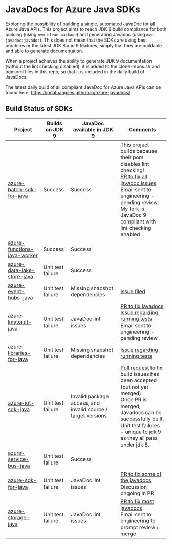 # JavaDocs for Azure Java SDKs
Exploring the possibility of building a single, automated JavaDoc for all Azure Java APIs. This project aims to reach JDK 9 build compliance for both building (using `mvn clean package`) and generating Javadoc (using `mvn javadoc:javadoc`). This does not mean that the SDKs are using best practices or the latest JDK 8 and 9 features, simply that they are buildable and able to generate documentation.

When a project achieves the ability to generate JDK 9 documentation (without the lint checking disabled), it is added to the clone-repos.sh and pom.xml files in this repo, so that it is included in the daily build of JavaDocs.

The latest daily build of all compliant JavaDoc for Azure Java APIs can be found here: https://jonathangiles.github.io/azure-javadocs/

## Build Status of SDKs

| Project                                                                               | Builds on JDK 9       | JavaDoc available in JDK 9                                    | Comments                                                                                                                                                                                                                                                                   |
|-------------------------------------------------------------------------------------  |-------------------    |-------------------------------------------------------------- |------------------------------------------------------------------------------------------------------------------------------------------------------------------------------------------------------------------------------------------------------------------------    |
| [azure-batch-sdk-for-java](https://github.com/Azure/azure-batch-sdk-for-java)         | Success               | Success                                                       | This project builds because their pom disables lint checking!<br/>[PR to fix all javadoc issues](https://github.com/Azure/azure-batch-sdk-for-java/pull/20)<br/>Email sent to engineering - pending review.<br/>My fork is JavaDoc 9 compliant with lint checking enabled  |
| [azure-functions-java-worker](https://github.com/Azure/azure-functions-java-worker)   | Success               | Success                                                       |                                                                                                                                                                                                                                                                            |
| [azure-data-lake-store-java](https://github.com/Azure/azure-data-lake-store-java)     | Unit test failure     | Success                                                       |                                                                                                                                                                                                                                                                            |
| [azure-event-hubs-java](https://github.com/Azure/azure-event-hubs-java)               | Unit test failure     | Missing snapshot dependencies                                 | [Issue filed](https://github.com/Azure/azure-event-hubs-java/issues/221)                                                                                                                                                                                                   |
| [azure-keyvault-java](https://github.com/Azure/azure-keyvault-java)                   | Unit test failure     | JavaDoc lint issues                                           | [PR to fix javadocs](https://github.com/Azure/azure-keyvault-java/pull/19)<br/>[Issue regarding running tests](https://github.com/Azure/azure-keyvault-java/issues/18)<br/>Email sent to engineering - pending review                                                      |
| [azure-libraries-for-java](https://github.com/Azure/azure-libraries-for-java)         | Unit test failure     | Missing snapshot dependencies                                 | [Issue regarding running tests](https://github.com/Azure/azure-libraries-for-java/issues/126)                                                                                                                                                                              |
| [azure-iot-sdk-java](https://github.com/Azure/azure-iot-sdk-java)                     | Unit test failure     | Invalid package access, and invalid source / target versions  | [Pull request](https://github.com/Azure/azure-iot-sdk-java/pull/194) to fix build issues has been accepted (but not yet merged)<br/>Once PR is merged, Javadocs can be successfully built.<br/>Unit test failures - unique to jdk 9 as they all pass under jdk 8.          |
| [azure-service-bus-java](https://github.com/Azure/azure-service-bus-java)             | Unit test failure     | Success                                                       |                                                                                                                                                                                                                                                                            |
| [azure-sdk-for-java](https://github.com/Azure/azure-sdk-for-java)                     | Unit test failure     | JavaDoc lint issues                                           | [PR to fix some of the javadocs](https://github.com/Azure/azure-sdk-for-java/pull/2002)<br/>Discussion ongoing in PR                                                                                                                                                       |
| [azure-storage-java](https://github.com/Azure/azure-storage-java)                     | Unit test failure     | JavaDoc lint issues                                           | [PR to fix most javadocs](https://github.com/Azure/azure-storage-java/pull/244)<br/>Email sent to engineering to prompt review / merge                                                                                                                                     |
